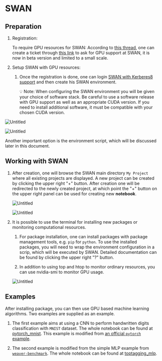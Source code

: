 # SWAN
## Preparation

1. Registration:

    To require GPU resources for SWAN: According to [this thread](https://swan-community.web.cern.ch/t/gpu-support-in-swan/108), one can create a ticket through [this link](https://cern.service-now.com/service-portal?id=functional_element&name=swan) to ask for GPU support at SWAN, it is now in beta version and limited to a small scale.
2. Setup SWAN with GPU resources:

    1. Once the registration is done, one can login [SWAN with Kerberes8 support](https://swan-k8s.cern.ch/) and then create his SWAN environment.

        <aside>
        💡 Note: When configuring the SWAN environment you will be given your choice of software stack. Be careful to use a software release with GPU support as well as an appropriate CUDA version. If you need to install additional software, it must be compatible with your chosen CUDA version.
        </aside>


![Untitled](../../../images/resources/swan_figs/Conf_Env.png)

![Untitled](../../../images/resources/swan_figs/Select_Release.png)

Another important option is the environment script, which will be discussed later in this document.

## Working with SWAN

1. After creation, one will browse the SWAN main directory `My Project` where all existing projects are displayed. A new project can be created by clicking the upper right "+" button. After creation one will be redirected to the newly created project, at which point the "+" button on the upper right panel can be used for creating new **notebook**.

    ![Untitled](../../../images/resources/swan_figs/New_proj.png)

    ![Untitled](../../../images/resources/swan_figs/Example_Proj.png)

2. It is possible to use the terminal for installing new packages or monitoring computational resources.

    1. For package installation, one can install packages with package management tools, e.g. `pip` for `python`. To use the installed packages, you will need to wrap the environment configuration in a scrip, which will be executed by SWAN. Detailed documentation can be found by clicking the upper right "?" button.

    2. In addition to using top and htop to monitor ordinary resources, you can use nvidia-smi to monitor GPU usage.

    ![Untitled](../../../images/resources/swan_figs/SWAN_Terminal.png)


## Examples

After installing package, you can then use GPU based machine learning algorithms. Two examples are supplied as an example.

1. The first example aims at using a CNN to perform handwritten digits classification with `MNIST` dataset. The whole notebook can be found at [pytorch_mnist](notebooks/pytorch_mnist.md). This example is modified from [an official `pytorch` example](https://github.com/pytorch/examples/tree/master/mnist).

2. The second example is modified from the simple MLP example from [`weaver-benchmark`](https://github.com/colizz/weaver-benchmark). The whole notebook can be found at [toptagging_mlp](notebooks/toptagging_mlp.md).
